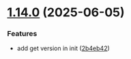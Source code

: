 # [1.14.0](https://github.com/arpanrec/arpanrec.nebula/compare/1.13.0...1.14.0) (2025-06-05)


### Features

* add get version in init ([2b4eb42](https://github.com/arpanrec/arpanrec.nebula/commit/2b4eb4213f70af592e7f29f074e01189c8bb37bf))
